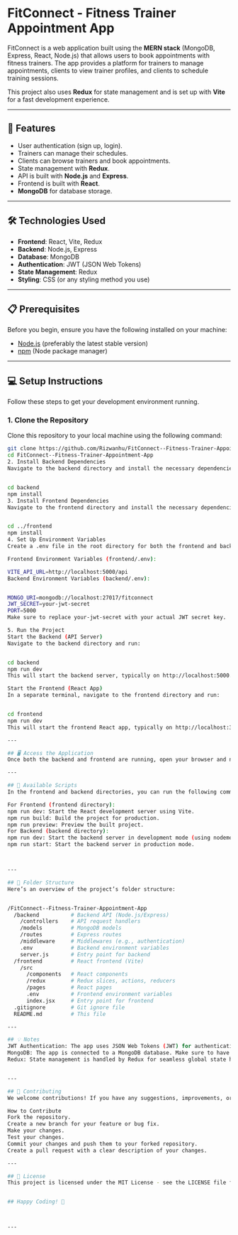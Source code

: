 # FitConnect - Fitness Trainer Appointment App

FitConnect is a web application built using the **MERN stack** (MongoDB, Express, React, Node.js) that allows users to book appointments with fitness trainers. The app provides a platform for trainers to manage appointments, clients to view trainer profiles, and clients to schedule training sessions.

This project also uses **Redux** for state management and is set up with **Vite** for a fast development experience.

---

## 🚀 Features

- User authentication (sign up, login).
- Trainers can manage their schedules.
- Clients can browse trainers and book appointments.
- State management with **Redux**.
- API is built with **Node.js** and **Express**.
- Frontend is built with **React**.
- **MongoDB** for database storage.

---

## 🛠 Technologies Used

- **Frontend**: React, Vite, Redux
- **Backend**: Node.js, Express
- **Database**: MongoDB
- **Authentication**: JWT (JSON Web Tokens)
- **State Management**: Redux
- **Styling**: CSS (or any styling method you use)

---

## 📋 Prerequisites

Before you begin, ensure you have the following installed on your machine:

- [Node.js](https://nodejs.org/) (preferably the latest stable version)
- [npm](https://www.npmjs.com/) (Node package manager)

---

## 💻 Setup Instructions

Follow these steps to get your development environment running.

### 1. Clone the Repository

Clone this repository to your local machine using the following command:

```bash
git clone https://github.com/Rizwanhu/FitConnect--Fitness-Trainer-Appointment-App.git
cd FitConnect--Fitness-Trainer-Appointment-App
2. Install Backend Dependencies
Navigate to the backend directory and install the necessary dependencies:


cd backend
npm install
3. Install Frontend Dependencies
Navigate to the frontend directory and install the necessary dependencies:


cd ../frontend
npm install
4. Set Up Environment Variables
Create a .env file in the root directory for both the frontend and backend.

Frontend Environment Variables (frontend/.env):

VITE_API_URL=http://localhost:5000/api
Backend Environment Variables (backend/.env):


MONGO_URI=mongodb://localhost:27017/fitconnect
JWT_SECRET=your-jwt-secret
PORT=5000
Make sure to replace your-jwt-secret with your actual JWT secret key.

5. Run the Project
Start the Backend (API Server)
Navigate to the backend directory and run:


cd backend
npm run dev
This will start the backend server, typically on http://localhost:5000.

Start the Frontend (React App)
In a separate terminal, navigate to the frontend directory and run:


cd frontend
npm run dev
This will start the frontend React app, typically on http://localhost:3000.

---

## 🖥 Access the Application
Once both the backend and frontend are running, open your browser and navigate to http://localhost:3000 to access the application.

---

## 📝 Available Scripts
In the frontend and backend directories, you can run the following commands:

For Frontend (frontend directory):
npm run dev: Start the React development server using Vite.
npm run build: Build the project for production.
npm run preview: Preview the built project.
For Backend (backend directory):
npm run dev: Start the backend server in development mode (using nodemon).
npm run start: Start the backend server in production mode.



---

## 📁 Folder Structure
Here’s an overview of the project’s folder structure:


/FitConnect--Fitness-Trainer-Appointment-App
  /backend          # Backend API (Node.js/Express)
    /controllers    # API request handlers
    /models         # MongoDB models
    /routes         # Express routes
    /middleware     # Middlewares (e.g., authentication)
    .env            # Backend environment variables
    server.js       # Entry point for backend
  /frontend         # React frontend (Vite)
    /src
      /components   # React components
      /redux        # Redux slices, actions, reducers
      /pages        # React pages
      .env          # Frontend environment variables
      index.jsx     # Entry point for frontend
  .gitignore        # Git ignore file
  README.md         # This file

---

## 💡 Notes
JWT Authentication: The app uses JSON Web Tokens (JWT) for authenticating users. After logging in, users receive a token that they must include in the Authorization header for protected routes.
MongoDB: The app is connected to a MongoDB database. Make sure to have MongoDB running locally or use a cloud service like MongoDB Atlas.
Redux: State management is handled by Redux for seamless global state handling (e.g., authentication state, user data, etc.).


---

## 🤝 Contributing
We welcome contributions! If you have any suggestions, improvements, or bug fixes, feel free to fork this repository, create a pull request, and submit your changes.

How to Contribute
Fork the repository.
Create a new branch for your feature or bug fix.
Make your changes.
Test your changes.
Commit your changes and push them to your forked repository.
Create a pull request with a clear description of your changes.

---

## 📜 License
This project is licensed under the MIT License - see the LICENSE file for details.


## Happy Coding! 🎉



---


